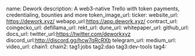 name: Dework
description: A web3-native Trello with token payments, credentialing, bounties and more
token_image_url:
ticker:
website_url: https://dework.xyz/
webapp_url:https://app.dework.xyz/
contract_url: 
coingecko_url:
defillama_url:
rekt_url:
dune_url:
whitepaper_url:
github_url:
docs_url:
twitter_url:https://twitter.com/deworkxyz
discord_url:http://discord.gg/hcw7qRcRXb
telegram_url:
medium_url:
video_url:
chain1:
chain2:
tag1:jobs
tag2:dao
tag3:dev-tools
tag4:
